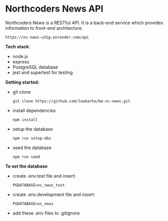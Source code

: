 # Northcoders News API

Northcoders News is a RESTful API. It is a back-end service which provides information to front-end architecture.

`https://nc-news-u31g.onrender.com/api`

**Tech stack**:

- node.js
- express
- PostgreSQL database
- jest and supertest for testing

**Getting started:**

- git clone

  `git clone https://github.com/leekarho/be-nc-news.git`

- install dependencies

  `npm install`

- setup the database

  `npm run setup-dbs`

- seed the database

  `npm run seed`

**To set the database**

- create .env.test file and insert:

  `PGDATABASE=nc_news_test`

- create .env.development file and insert:

  `PGDATABASE=nc_news`

- add these .env files to .gitignore
